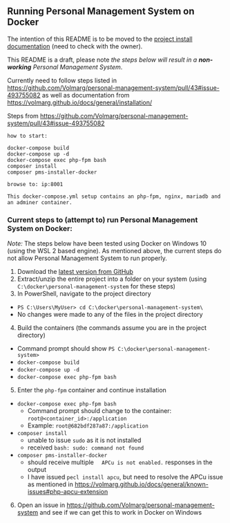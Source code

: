 ## Running Personal Management System on Docker

The intention of this README is to be moved to the [project install documentation](https://volmarg.github.io/docs/general/installation) (need to check with the owner).

This README is a draft, please note _the steps below will result in a **non-working** Personal Management System_.

Currently need to follow steps listed in https://github.com/Volmarg/personal-management-system/pull/43#issue-493755082 as well as documentation from https://volmarg.github.io/docs/general/installation/

Steps from https://github.com/Volmarg/personal-management-system/pull/43#issue-493755082
```
how to start:

docker-compose build
docker-compose up -d
docker-compose exec php-fpm bash
composer install
composer pms-installer-docker

browse to: ip:8001

This docker-compose.yml setup contains an php-fpm, nginx, mariadb and an adminer container.
```

### Current steps to (attempt to) run Personal Management System on Docker:
_Note:_ The steps below have been tested using Docker on Windows 10 (using the WSL 2 based engine).  As mentioned above, the current steps do not allow Personal Management System to run properly.
1. Download the [latest version from GitHub](https://github.com/Volmarg/personal-management-system/releases/latest)
2. Extract/unzip the entire project into a folder on your system (using `C:\docker\personal-management-system` for these steps)
3. In PowerShell, navigate to the project directory
  * `PS C:\Users\MyUser> cd C:\docker\personal-management-system\`
  * No changes were made to any of the files in the project directory
4. Build the containers (the commands assume you are in the project directory)
  * Command prompt should show `PS C:\docker\personal-management-system>`
  * `docker-compose build`
  * `docker-compose up -d`
  * `docker-compose exec php-fpm bash`
5. Enter the `php-fpm` container and continue installation
  * `docker-compose exec php-fpm bash`
    * Command prompt should change to the container: `root@<container_id>:/application`
    * Example: `root@682bdf287a87:/application`
  * `composer install`
    * unable to issue `sudo` as it is not installed
    * received `bash: sudo: command not found`
  * `composer pms-installer-docker`
    * should receive multiple `  APCu is not enabled.` responses in the output
    * I have issued `pecl install apcu`, but need to resolve the APCu issue as mentioned in https://volmarg.github.io/docs/general/known-issues#php-apcu-extension
6. Open an issue in https://github.com/Volmarg/personal-management-system and see if we can get this to work in Docker on Windows
